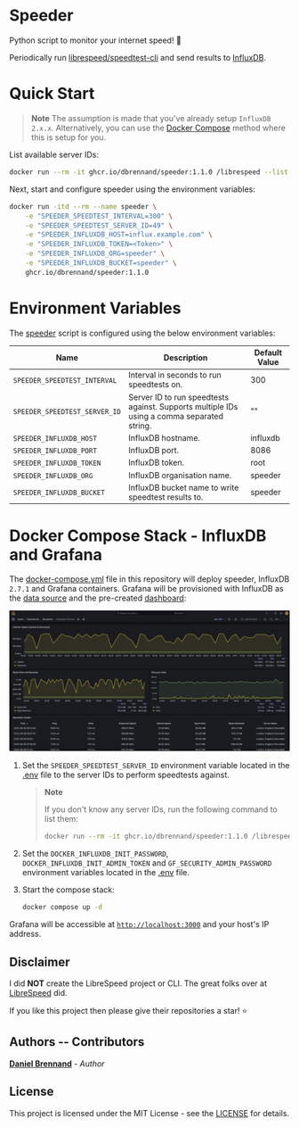 # Speeder

Python script to monitor your internet speed! 🚀

Periodically run [librespeed/speedtest-cli](https://github.com/librespeed/speedtest-cli) and send results to [InfluxDB](https://www.influxdata.com/products/influxdb/).

# Quick Start

> **Note**
> The assumption is made that you've already setup `InfluxDB 2.x.x`. Alternatively, you can use the [Docker Compose](#docker-compose-stack---influxdb-and-grafana) method where this is setup for you.

List available server IDs:

```bash
docker run --rm -it ghcr.io/dbrennand/speeder:1.1.0 /librespeed --list
```

Next, start and configure speeder using the environment variables:

```bash
docker run -itd --rm --name speeder \
    -e "SPEEDER_SPEEDTEST_INTERVAL=300" \
    -e "SPEEDER_SPEEDTEST_SERVER_ID=49" \
    -e "SPEEDER_INFLUXDB_HOST=influx.example.com" \
    -e "SPEEDER_INFLUXDB_TOKEN=<Token>" \
    -e "SPEEDER_INFLUXDB_ORG=speeder" \
    -e "SPEEDER_INFLUXDB_BUCKET=speeder" \
    ghcr.io/dbrennand/speeder:1.1.0
```

# Environment Variables

The [speeder](speeder.py) script is configured using the below environment variables:

| Name                          | Description                                                                                | Default Value |
| ----------------------------- | ------------------------------------------------------------------------------------------ | ------------- |
| `SPEEDER_SPEEDTEST_INTERVAL`  | Interval in seconds to run speedtests on.                                                  | 300           |
| `SPEEDER_SPEEDTEST_SERVER_ID` | Server ID to run speedtests against. Supports multiple IDs using a comma separated string. | ""            |
| `SPEEDER_INFLUXDB_HOST`       | InfluxDB hostname.                                                                         | influxdb      |
| `SPEEDER_INFLUXDB_PORT`       | InfluxDB port.                                                                             | 8086          |
| `SPEEDER_INFLUXDB_TOKEN`      | InfluxDB token.                                                                            | root          |
| `SPEEDER_INFLUXDB_ORG`        | InfluxDB organisation name.                                                                | speeder       |
| `SPEEDER_INFLUXDB_BUCKET`     | InfluxDB bucket name to write speedtest results to.                                        | speeder       |

# Docker Compose Stack - InfluxDB and Grafana

The [docker-compose.yml](docker-compose.yml) file in this repository will deploy speeder, InfluxDB `2.7.1` and Grafana containers. Grafana will be provisioned with InfluxDB as the [data source](grafana-config/datasources/datasource.yml) and the pre-created [dashboard](grafana-config/dashboards/dashboard.json):

![Dashboard](images/dashboard.png)

1. Set the `SPEEDER_SPEEDTEST_SERVER_ID` environment variable located in the [.env](.env) file to the server IDs to perform speedtests against.

    > **Note**
    >
    > If you don't know any server IDs, run the following command to list them:
    > ```bash
    > docker run --rm -it ghcr.io/dbrennand/speeder:1.1.0 /librespeed --list
    > ```

2. Set the `DOCKER_INFLUXDB_INIT_PASSWORD`, `DOCKER_INFLUXDB_INIT_ADMIN_TOKEN` and `GF_SECURITY_ADMIN_PASSWORD` environment variables located in the [.env](.env) file.

3. Start the compose stack:

    ```bash
    docker compose up -d
    ```

Grafana will be accessible at [`http://localhost:3000`](http://localhost:3000) and your host's IP address.

## Disclaimer

I did **NOT** create the LibreSpeed project or CLI. The great folks over at [LibreSpeed](https://github.com/librespeed) did.

If you like this project then please give their repositories a star! ⭐

## Authors -- Contributors

[**Daniel Brennand**](https://github.com/dbrennand) - *Author*

## License

This project is licensed under the MIT License - see the [LICENSE](LICENSE) for details.
